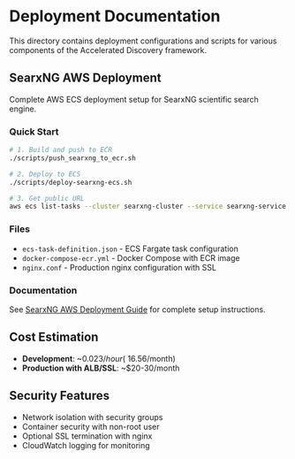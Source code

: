 # Deployment Documentation

This directory contains deployment configurations and scripts for various components of the Accelerated Discovery framework.

## SearxNG AWS Deployment

Complete AWS ECS deployment setup for SearxNG scientific search engine.

### Quick Start

```bash
# 1. Build and push to ECR
./scripts/push_searxng_to_ecr.sh

# 2. Deploy to ECS
./scripts/deploy-searxng-ecs.sh

# 3. Get public URL
aws ecs list-tasks --cluster searxng-cluster --service searxng-service
```

### Files

- `ecs-task-definition.json` - ECS Fargate task configuration
- `docker-compose-ecr.yml` - Docker Compose with ECR image
- `nginx.conf` - Production nginx configuration with SSL

### Documentation

See [SearxNG AWS Deployment Guide](../docs/searxng-aws-deployment.md) for complete setup instructions.

## Cost Estimation

- **Development**: ~$0.023/hour (~$16.56/month)
- **Production with ALB/SSL**: ~$20-30/month

## Security Features

- Network isolation with security groups
- Container security with non-root user
- Optional SSL termination with nginx
- CloudWatch logging for monitoring
